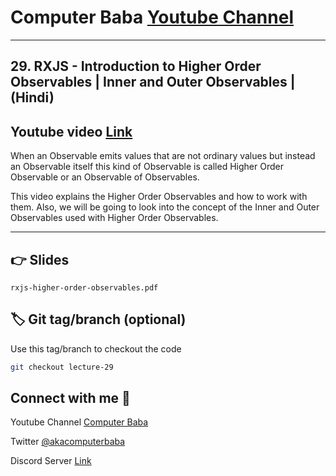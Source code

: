 # Computer Baba [Youtube Channel](https://www.youtube.com/c/ComputerBabaOfficial)

---

## 29. RXJS - Introduction to Higher Order Observables | Inner and Outer Observables | (Hindi)

## Youtube video [Link](https://youtu.be/TjtZhEfzb9g)

When an Observable emits values that are not ordinary values but instead an Observable itself this kind of Observable is
called Higher Order Observable or an Observable of Observables.

This video explains the Higher Order Observables and how to work with them. Also, we will be going to look into the
concept of the Inner and Outer Observables used with Higher Order Observables.

---

## 👉 Slides

`rxjs-higher-order-observables.pdf`

## 🏷️ Git tag/branch (optional)

Use this tag/branch to checkout the code

```sh
git checkout lecture-29
```

## Connect with me 👋

Youtube Channel [Computer Baba](https://www.youtube.com/c/ComputerBabaOfficial)

Twitter [@akacomputerbaba](https://twitter.com/akacomputerbaba)

Discord Server [Link](https://discord.gg/9V4VTDM)

